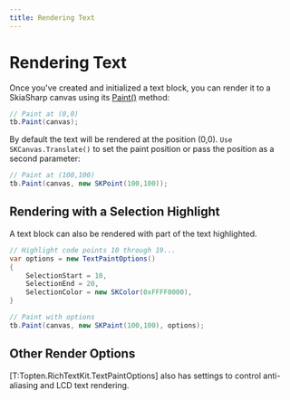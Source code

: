 ```yaml
---
title: Rendering Text
---
```


# Rendering Text

Once you've created and initialized a text block, you can render it to a SkiaSharp canvas
using its [Paint()]((./ref/Topten.RichTextKit.TextBlock.Paint)) method:

~~~csharp
// Paint at (0,0)
tb.Paint(canvas);
~~~

By default the text will be rendered at the position (0,0).  `Use SKCanvas.Translate()` to set
the paint position or pass the position as a second parameter:

~~~csharp
// Paint at (100,100)
tb.Paint(canvas, new SKPoint(100,100));
~~~


## Rendering with a Selection Highlight

A text block can also be rendered with part of the text highlighted.

~~~csharp
// Highlight code points 10 through 19...
var options = new TextPaintOptions()
{
    SelectionStart = 10,
    SelectionEnd = 20,
    SelectionColor = new SKColor(0xFFFF0000),
}

// Paint with options
tb.Paint(canvas, new SKPaint(100,100), options);
~~~


## Other Render Options

[T:Topten.RichTextKit.TextPaintOptions] also has settings to control anti-aliasing and LCD text rendering.

